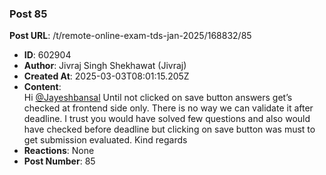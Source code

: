 ### Post 85
**Post URL**: /t/remote-online-exam-tds-jan-2025/168832/85
- **ID**: 602904
- **Author**: Jivraj Singh Shekhawat (Jivraj)
- **Created At**: 2025-03-03T08:01:15.205Z
- **Content**:  
  Hi <a class="mention" href="/u/jayeshbansal">@Jayeshbansal</a>
Until not clicked on save button answers get’s checked at frontend side only. There is no way we can validate it after deadline.
I trust you would have solved few questions and also would have checked before deadline but clicking on save button was must to get submission evaluated.
Kind regards
- **Reactions**: None
- **Post Number**: 85

